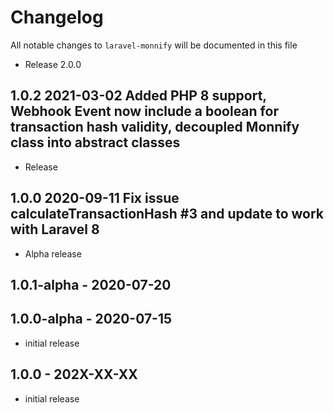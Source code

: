 # Changelog

All notable changes to `laravel-monnify` will be documented in this file

- Release 2.0.0
## 1.0.2 2021-03-02 Added PHP 8 support, Webhook Event now include a boolean for transaction hash validity, decoupled Monnify class into abstract classes

- Release
## 1.0.0 2020-09-11 Fix issue calculateTransactionHash #3 and update to work with Laravel 8

- Alpha release
## 1.0.1-alpha - 2020-07-20

## 1.0.0-alpha - 2020-07-15

- initial release
## 1.0.0 - 202X-XX-XX

- initial release
